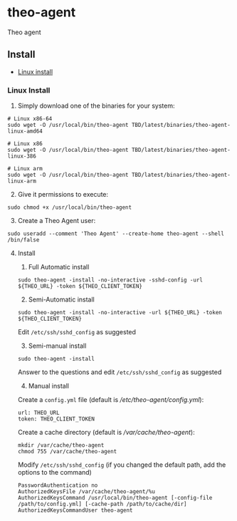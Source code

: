 # theo-agent
Theo agent

## Install
- [Linux install](#linux-install)

### Linux Install

1. Simply download one of the binaries for your system:

```
# Linux x86-64
sudo wget -O /usr/local/bin/theo-agent TBD/latest/binaries/theo-agent-linux-amd64

# Linux x86
sudo wget -O /usr/local/bin/theo-agent TBD/latest/binaries/theo-agent-linux-386

# Linux arm
sudo wget -O /usr/local/bin/theo-agent TBD/latest/binaries/theo-agent-linux-arm
```

2. Give it permissions to execute:

```
sudo chmod +x /usr/local/bin/theo-agent
```

3. Create a Theo Agent user:

```
sudo useradd --comment 'Theo Agent' --create-home theo-agent --shell /bin/false
```

4. Install 

    1. Full Automatic install

    ```
    sudo theo-agent -install -no-interactive -sshd-config -url ${THEO_URL} -token ${THEO_CLIENT_TOKEN}
    ```

    2. Semi-Automatic install

    ```
    sudo theo-agent -install -no-interactive -url ${THEO_URL} -token ${THEO_CLIENT_TOKEN}
    ```

    Edit `/etc/ssh/sshd_config` as suggested

    3. Semi-manual install

    ```
    sudo theo-agent -install
    ```

    Answer to the questions and edit `/etc/ssh/sshd_config` as suggested

    4. Manual install

    Create a `config.yml` file (default is */etc/theo-agent/config.yml*):

    ```
    url: THEO_URL
    token: THEO_CLIENT_TOKEN
    ```

    Create a cache directory (default is */var/cache/theo-agent*):

    ```
    mkdir /var/cache/theo-agent
    chmod 755 /var/cache/theo-agent
    ```

    Modify `/etc/ssh/sshd_config` (if you changed the default path, add the options to the command)

    ```
    PasswordAuthentication no
    AuthorizedKeysFile /var/cache/theo-agent/%u
    AuthorizedKeysCommand /usr/local/bin/theo-agent [-config-file /path/to/config.yml] [-cache-path /path/to/cache/dir]
    AuthorizedKeysCommandUser theo-agent
    ```
